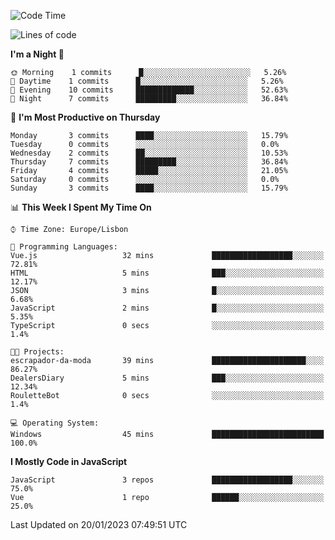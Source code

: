 <!--START_SECTION:waka-->
![Code Time](http://img.shields.io/badge/Code%20Time-31%20hrs-blue)

![Lines of code](https://img.shields.io/badge/From%20Hello%20World%20I%27ve%20Written-63%20Thousand%20lines%20of%20code-blue)

**I'm a Night 🦉** 

```text
🌞 Morning    1 commits      █░░░░░░░░░░░░░░░░░░░░░░░░   5.26% 
🌆 Daytime    1 commits      █░░░░░░░░░░░░░░░░░░░░░░░░   5.26% 
🌃 Evening    10 commits     █████████████░░░░░░░░░░░░   52.63% 
🌙 Night      7 commits      █████████░░░░░░░░░░░░░░░░   36.84%

```
📅 **I'm Most Productive on Thursday** 

```text
Monday       3 commits      ████░░░░░░░░░░░░░░░░░░░░░   15.79% 
Tuesday      0 commits      ░░░░░░░░░░░░░░░░░░░░░░░░░   0.0% 
Wednesday    2 commits      ██░░░░░░░░░░░░░░░░░░░░░░░   10.53% 
Thursday     7 commits      █████████░░░░░░░░░░░░░░░░   36.84% 
Friday       4 commits      █████░░░░░░░░░░░░░░░░░░░░   21.05% 
Saturday     0 commits      ░░░░░░░░░░░░░░░░░░░░░░░░░   0.0% 
Sunday       3 commits      ████░░░░░░░░░░░░░░░░░░░░░   15.79%

```


📊 **This Week I Spent My Time On** 

```text
⌚︎ Time Zone: Europe/Lisbon

💬 Programming Languages: 
Vue.js                   32 mins             ██████████████████░░░░░░░   72.81% 
HTML                     5 mins              ███░░░░░░░░░░░░░░░░░░░░░░   12.17% 
JSON                     3 mins              █░░░░░░░░░░░░░░░░░░░░░░░░   6.68% 
JavaScript               2 mins              █░░░░░░░░░░░░░░░░░░░░░░░░   5.35% 
TypeScript               0 secs              ░░░░░░░░░░░░░░░░░░░░░░░░░   1.4%

🐱‍💻 Projects: 
escrapador-da-moda       39 mins             █████████████████████░░░░   86.27% 
DealersDiary             5 mins              ███░░░░░░░░░░░░░░░░░░░░░░   12.34% 
RouletteBot              0 secs              ░░░░░░░░░░░░░░░░░░░░░░░░░   1.4%

💻 Operating System: 
Windows                  45 mins             █████████████████████████   100.0%

```

**I Mostly Code in JavaScript** 

```text
JavaScript               3 repos             ██████████████████░░░░░░░   75.0% 
Vue                      1 repo              ██████░░░░░░░░░░░░░░░░░░░   25.0%

```



 Last Updated on 20/01/2023 07:49:51 UTC
<!--END_SECTION:waka-->
